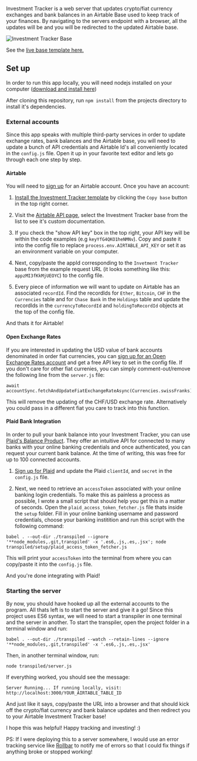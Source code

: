 Investment Tracker is a web server that updates crypto/fiat currency exchanges and bank balances in an Airtable Base used to keep track of your finances. By navigating to the servers endpoint with a browser, all the updates will be and you will be redirected to the updated Airtable base.

![Investment Tracker Base](https://cloud.githubusercontent.com/assets/2151492/15804151/341e3c32-2ab4-11e6-8c17-15b906048caa.png)

See the [live base template here.](https://airtable.com/shrA09QDhlYHBPMB3)

## Set up

In order to run this app locally, you will need nodejs installed on your computer ([download and install here](https://nodejs.org/en/download/))

After cloning this repository, run `npm install` from the projects directory to install it's dependencies.

### External accounts

Since this app speaks with multiple third-party services in order to update exchange rates, bank balances and the Airtable base, you will need to update a bunch of API credentials and Airtable Id's all conveniently located in the `config.js` file. Open it up in your favorite text editor and lets go through each one step by step.

#### Airtable

You will need to [sign up](https://airtable.com/) for an Airtable account. Once you have an account:

1. [Install the Investment Tracker template](https://airtable.com/shrA09QDhlYHBPMB3) by clicking the `Copy base` button in the top right corner.

2. Visit the [Airtable API page](https://airtable.com/api), select the Investment Tracker base from the list to see it's custom documentation.

3. If you check the "show API key" box in the top right, your API key will be within the code examples (e.g `keyYfG4QKO1heNMNv`). Copy and paste it into the config file to replace `process.env.AIRTABLE_API_KEY` or set it as an environment variable on your computer.

4. Next, copy/paste the appId corresponding to the `Invetment Tracker` base from the example request URL (it looks something like this: `appzMI3fKkMjUEOYC`) to the config file.

5. Every piece of information we will want to update on Airtable has an associated `recordId`. Find the recordIds for `Ether`, `Bitcoin`, `CHF` in the `Currencies` table and for `Chase Bank` in the `Holdings` table and update the recordIds in the `currencyToRecordId` and `holdingToRecordId` objects at the top of the config file.

And thats it for Airtable!

#### Open Exchange Rates

If you are interested in updating the USD value of bank accounts denominated in order fiat currencies, you can [sign up for an Open Exchange Rates account](https://openexchangerates.org/) and get a free API key to set in the config file. If you don't care for other fiat currenies, you can simply comment-out/remove the following line from the `server.js` file:

```
await accountSync.fetchAndUpdateFiatExchangeRateAsync(Currencies.swissFranks);
```

This will remove the updating of the CHF/USD exchange rate. Alternatively you could pass in a different fiat you care to track into this function.

#### Plaid Bank Integration

In order to pull your bank balance into your Investment Tracker, you can use [Plaid's Balance Product](https://plaid.com/products/balance/). They offer an intuitive API for connected to many banks with your online banking credentials and once authenticated, you can request your current bank balance. At the time of writing, this was free for up to 100 connected accounts.

1. [Sign up for Plaid](https://dashboard.plaid.com/signup/) and update the Plaid `clientId`, and `secret` in the `config.js` file.

2. Next, we need to retrieve an `accessToken` associated with your online banking login credentials. To make this as painless a process as possible, I wrote a small script that should help you get this in a matter of seconds. Open the `plaid_access_token_fetcher.js` file thats inside the `setup` folder. Fill in your online banking username and password credentials, choose your banking institition and run this script with the following command:

```
babel . --out-dir ./transpiled --ignore '**node_modules,.git,transpiled' -x '.es6,.js,.es,.jsx'; node transpiled/setup/plaid_access_token_fetcher.js
```

This will print your `accessToken` into the terminal from where you can copy/paste it into the `config.js` file.

And you're done integrating with Plaid!

### Starting the server

By now, you should have hooked up all the external accounts to the program. All thats left is to start the server and give it a go! Since this project uses ES6 syntax, we will need to start a transpiler in one terminal and the server in another. To start the transpiler, open the project folder in a terminal window and run:

```
babel . --out-dir ./transpiled --watch --retain-lines --ignore '**node_modules,.git,transpiled' -x '.es6,.js,.es,.jsx'
```

Then, in another terminal window, run:

```
node transpiled/server.js
```

If everything worked, you should see the message:

```
Server Running... If running locally, visit: http://localhost:3000/YOUR_AIRTABLE_TABLE_ID
```

And just like it says, copy/paste the URL into a browser and that should kick off the crypto/fiat currency and bank balance updates and then redirect you to your Airtable Investment Tracker base!

I hope this was helpful! Happy tracking and investing! :)

PS: If I were deploying this to a server somewhere, I would use an error tracking service like [Rollbar](https://rollbar.com/) to notify me of errors so that I could fix things if anything broke or stopped working!
